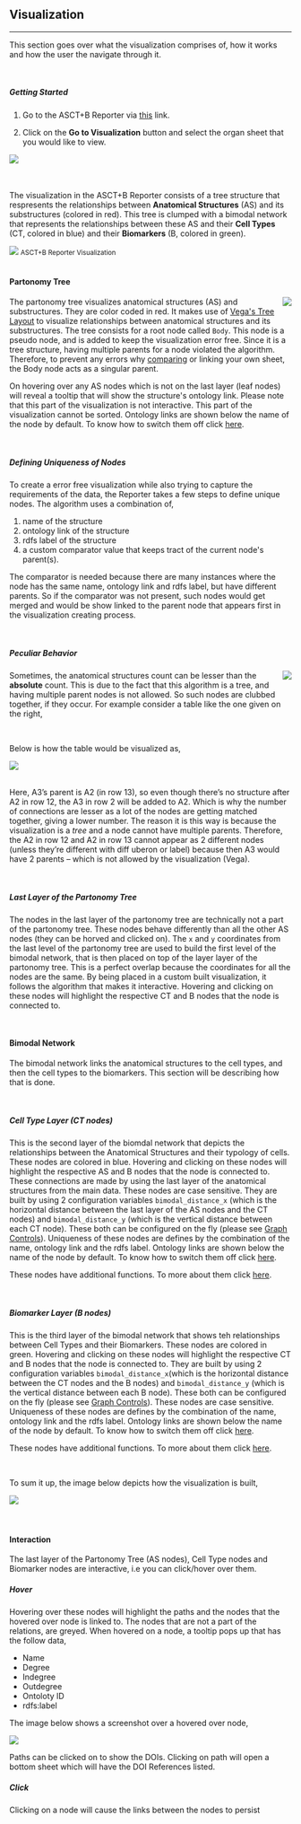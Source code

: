 ## Visualization
---

This section goes over what the visualization comprises of, how it works and how the user the navigate through it.

<br>

##### Getting Started

1. Go to the ASCT+B Reporter via [this](https://ccf-asct-reporter.netlify.app/v2/) link.

2. Click on the **Go to Visualization** button and select the organ sheet that you would like to view.

<img src="assets/docs/visualization/gotovis.png" class="md-img p-2 w-25">

<br>
<br>
<br>


The visualization in the ASCT+B Reporter consists of a tree structure that respresents the relationships between **Anatomical Structures** (AS) and its substructures (colored in red). This tree is clumped with a bimodal network that represents the relationships between these AS and their **Cell Types** (CT, colored in blue) and their **Biomarkers** (B, colored in green).

<div class="text-center"> 
  <img src="assets/docs/visualization/vis1.png" class="md-img p-2 w-100">
  <small>ASCT+B Reporter Visualization</small>
</div>

<br>

#### Partonomy Tree

<img src="assets/docs/visualization/partonomy.png" class="md-img p-2 w-25 ml-5" align="right">

The partonomy tree visualizes anatomical structures (AS) and substructures. They are color coded in red. It makes use of [Vega's Tree Layout](https://vega.github.io/vega/examples/tree-layout/) to visualize relationships between anatomical structures and its substructures. The tree consists for a root node called `Body`. This node is a pseudo node, and is added to keep the visualization error free. Since it is a tree structure, having multiple parents for a node violated the algorithm. Therefore, to prevent any errors why [comparing](https://github.com/hubmapconsortium/ccf-asct-reporter/wiki/Compare) or linking your own sheet, the Body node acts as a singular parent.

On hovering over any AS nodes which is not on the last layer (leaf nodes) will reveal a tooltip that will show the structure's ontology link. Please note that this part of the visualization is not interactive. This part of the visualization cannot be sorted. Ontology links are shown below the name of the node by default. To know how to switch them off click [here](/docs?id=5).

<br>


##### Defining Uniqueness of Nodes

To create a error free visualization while also trying to capture the requirements of the data, the Reporter takes a few steps to define unique nodes. The algorithm uses a combination of,
1. name of the structure
2. ontology link of the structure
3. rdfs label of the structure
4. a custom comparator value that keeps tract of the current node's parent(s).

The comparator is needed because there are many instances where the node has the same name, ontology link and rdfs label, but have different parents. So if the comparator was not present, such nodes would get merged and would be show linked to the parent node that appears first in the visualization creating process. 

<br>

##### Peculiar Behavior

<img src="assets/docs/visualization/peculiar-table.png" class="md-img p-2 w-25" align="right">

Sometimes, the anatomical structures count can be lesser than the **absolute** count. This is due to the fact that this algorithm is a tree, and having multiple parent nodes is not allowed. So such nodes are clubbed together, if they occur. For example consider a table like the one given on the right,

<br>

Below is how the table would be visualized as,

<img src="assets/docs/visualization/peculiar-vis.png" class="md-img p-2 w-25">

<br>
<br>

Here, A3’s parent is A2 (in row 13), so even though there’s no structure after A2 in row 12, the A3 in row 2 will be added to A2. Which is why the number of connections are lesser as a lot of the nodes are getting matched together, giving a lower number. The reason it is this way is because the visualization is a *tree* and a node cannot have multiple parents. Therefore, the A2 in row 12 and A2 in row 13 cannot appear as 2 different nodes (unless they’re different with diff uberon or label) because then A3 would have 2 parents – which is not allowed by the visualization (Vega).

<br>

##### Last Layer of the Partonomy Tree

The nodes in the last layer of the partonomy tree are technically not a part of the partonomy tree. These nodes behave differently than all the other AS nodes (they can be horved and clicked on). The `x` and `y` coordinates from the last level of the partonomy tree are used to build the first level of the bimodal network, that is then placed on top of the layer layer of the partonomy tree. This is a perfect overlap because the coordinates for all the nodes are the same. By being placed in a custom built visualization, it follows the algorithm that makes it interactive. Hovering and clicking on these nodes will highlight the respective CT and B nodes that the node is connected to.

<br>

#### Bimodal Network

The bimodal network links the anatomical structures to the cell types, and then the cell types to the biomarkers. This section will be describing how that is done.

<br>

##### Cell Type Layer (CT nodes)

This is the second layer of the biomdal network that depicts the relationships between the Anatomical Structures and their typology of cells. These nodes are colored in blue. Hovering and clicking on these nodes will highlight the respective AS and B nodes that the node is connected to. These connections are made by using the last layer of the anatomical structures from the main data. These nodes are case sensitive. They are built by using 2 configuration variables `bimodal_distance_x` (which is the horizontal distance between the last layer of the AS nodes and the CT nodes) and `bimodal_distance_y` (which is the vertical distance between each CT node). These both can be configured on the fly (please see [Graph Controls](/docs?id=5)). Uniqueness of these nodes are defines by the combination of the name, ontology link and the rdfs label. Ontology links are shown below the name of the node by default. To know how to switch them off click [here](/docs?id=5).

These nodes have additional functions. To more about them click [here](/docs?id=4). 

<br>

##### Biomarker Layer (B nodes)

This is the third layer of the bimodal network that shows teh relationships between Cell Types and their Biomarkers. These nodes are colored in green.  Hovering and clicking on these nodes will highlight the respective CT and B nodes that the node is connected to. They are built by using 2 configuration variables `bimodal_distance_x`(which is the horizontal distance between the CT nodes and the B nodes) and `bimodal_distance_y` (which is the vertical distance between each B node). These both can be configured on the fly (please see [Graph Controls](/docs?id=5)). These nodes are case sensitive. Uniqueness of these nodes are defines by the combination of the name, ontology link and the rdfs label.  Ontology links are shown below the name of the node by default. To know how to switch them off click [here](/docs?id=5).

These nodes have additional functions. To more about them click [here](/docs?id=4).

<br> 

To sum it up, the image below depicts how the visualization is built,


<img src="assets/docs/visualization/workflow.png" class="md-img p-2 w-100">


<br>
<br>
<br>

#### Interaction

The last layer of the Partonomy Tree (AS nodes), Cell Type nodes and Biomarker nodes are interactive, i.e you can click/hover over them. 

##### Hover

Hovering over these nodes will highlight the paths and the nodes that the hovered over node is linked to. The nodes that are not a part of the relations, are greyed. When hovered on a node, a tooltip pops up that has the follow data,

- Name
- Degree
- Indegree
- Outdegree
- Ontoloty ID
- rdfs:label

The image below shows a screenshot over a hovered over node,

<img src="assets/docs/visualization/hover.png" class="md-img p-2 w-50">

Paths can be clicked on to show the DOIs. Clicking on path will open a bottom sheet which will have the DOI References listed.


##### Click

Clicking on a node will cause the links between the nodes to persist